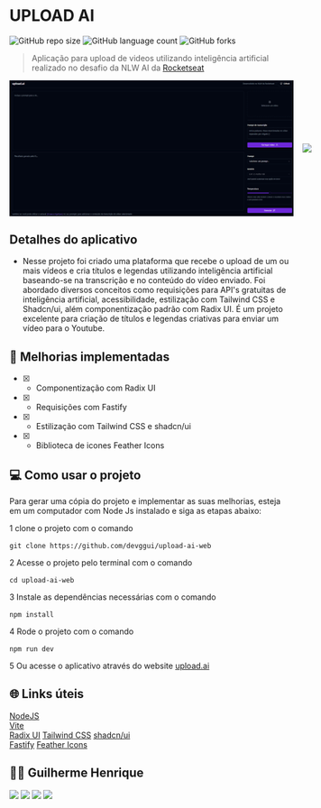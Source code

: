 # UPLOAD AI

![GitHub repo size](https://img.shields.io/github/repo-size/devggui/upload-ai-web)
![GitHub language count](https://img.shields.io/github/languages/count/devggui/upload-ai-web)
![GitHub forks](https://img.shields.io/github/forks/devggui/upload-ai-web)


> Aplicação para upload de videos utilizando inteligência artificial realizado no desafio da NLW AI da [Rocketseat](app.rocketseat.com.br)

<div style="width:100%; display:flex; align-items:center; gap:16px">
<img src="./public/preview/desktop-preview.png" width="100%">
<img src="./public/preview/mobile-preview.png" width="30%">
</div>

## Detalhes do aplicativo

- Nesse projeto foi criado uma plataforma que recebe o upload de um ou mais vídeos e cria títulos e legendas utilizando inteligência artificial baseando-se na transcrição e no conteúdo do vídeo enviado.
Foi abordado diversos conceitos como requisições para API's gratuitas de inteligência artificial, acessibilidade, estilização com Tailwind CSS e Shadcn/ui, além componentização padrão com Radix UI.
É um projeto excelente para criação de títulos e legendas criativas para enviar um vídeo para o Youtube.


## 🚀 Melhorias implementadas
- [x] - Componentização com Radix UI
- [x] - Requisições com Fastify
- [x] - Estilização com Tailwind CSS e shadcn/ui
- [x] - Biblioteca de icones Feather Icons


## 💻 Como usar o projeto
Para gerar uma cópia do projeto e implementar as suas melhorias, esteja em um computador com Node Js instalado e siga as etapas abaixo:

1  clone o projeto com o comando 
```
git clone https://github.com/devggui/upload-ai-web
``` 
2  Acesse o projeto pelo terminal com o comando 
```
cd upload-ai-web
```  
3  Instale as dependências necessárias com o comando
```
npm install
```
4  Rode o projeto com o comando
```
npm run dev
``` 
5  Ou acesse o aplicativo através do website [upload.ai]() 


## 🌐 Links úteis
[NodeJS](https://nodejs.org/en/download)  
[Vite](https://vitejs.dev)  
[Radix UI](https://www.radix-ui.com)
[Tailwind CSS](https://tailwindcss.com)
[shadcn/ui](https://ui.shadcn.com)  
[Fastify](https://fastify.dev)
[Feather Icons](https://feathericons.com)


## 🧑‍💻 Guilherme Henrique

[<img src="https://img.shields.io/badge/linkedin-%230077B5.svg?&style=for-the-badge&logo=linkedin&logoColor=white" />](https://www.linkedin.com/in/devggui)
[<img src=" https://img.shields.io/badge/GitHub-100000?style=for-the-badge&logo=github&logoColor=white" />](https://gthub.com/devggui)
[<img src="https://img.shields.io/badge/WhatsApp-25D366?style=for-the-badge&logo=whatsapp&logoColor=white"/>](http://wa.me/5514998619263)
[<img src="https://img.shields.io/website-up-down-green-red/http/shields.io.svg" height="28" />](https://devggui.netlify.app)